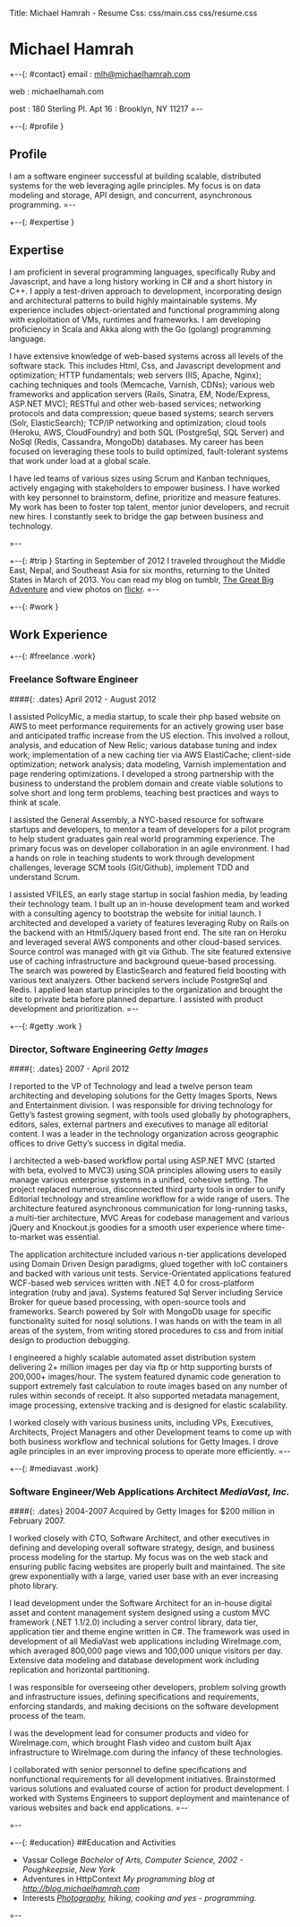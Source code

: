 Title: Michael Hamrah - Resume
Css: css/main.css css/resume.css

# Michael Hamrah

+--{: #contact}
email
: mlh@michaelhamrah.com

web
: michaelhamah.com

post
: 180 Sterling Pl. Apt 16
: Brooklyn, NY 11217
=--

+--{: #profile }
## Profile

I am a software engineer successful at building scalable, distributed systems for the web leveraging agile principles.  My focus is on data modeling and storage, API design, and concurrent, asynchronous programming.
=--

+--{: #expertise }
## Expertise

I am proficient in several programming languages, specifically Ruby and Javascript, and have a long history working in C# and a short history in C++.  I apply a test-driven approach to development, incorporating design and architectural patterns to build highly maintainable systems.  My experience includes object-orientated and functional programming along with exploitation of VMs, runtimes and frameworks.  I am developing proficiency in Scala and Akka along with the Go (golang) programming language.

I have extensive knowledge of web-based systems across all levels of the software stack.  This includes Html, Css, and Javascript development and optimization; HTTP fundamentals; web servers (IIS, Apache, Nginx); caching techniques and tools (Memcache, Varnish, CDNs); various web frameworks and application servers (Rails, Sinatra, EM, Node/Express, ASP.NET MVC); RESTful and other web-based services; networking protocols and data compression; queue based systems; search servers (Solr, ElasticSearch); TCP/IP networking and optimization; cloud tools (Heroku, AWS, CloudFoundry) and both SQL (PostgreSql, SQL Server) and NoSql (Redis, Cassandra, MongoDb) databases.  My career has been focused on leveraging these tools to build optimized, fault-tolerant systems that work under load at a global scale. 

I have led teams of various sizes using Scrum and Kanban techniques, actively engaging with stakeholders to empower business.  I have worked with key personnel to brainstorm, define, prioritize and measure features.  My work has been to foster top talent, mentor junior developers, and recruit new hires.  I constantly seek to bridge the gap between business and technology. 

=--

+--{: #trip }
Starting in September of 2012 I traveled throughout the Middle East, Nepal, and Southeast Asia for six months, returning to the United States in March of 2013. You can read my blog on tumblr, [The Great Big Adventure](http://thegreatbigadventure.tumblr.com/) and view photos on [flickr](http://www.flickr.com/photos/Hamrah).
=--

+--{: #work }
## Work Experience

+--{: #freelance .work}
### Freelance Software Engineer
####{: .dates} April 2012 - August 2012

I assisted PolicyMic, a media startup, to scale their php based website on AWS to meet performance requirements for an actively growing user base and anticipated traffic increase from the US election.  This involved a rollout, analysis, and education of New Relic; various database tuning and index work; implementation of a new caching tier via AWS ElastiCache; client-side optimization; network analysis; data modeling, Varnish implementation and page rendering optimizations. I developed a strong partnership with the business to understand the problem domain and create viable solutions to solve short and long term problems, teaching best practices and ways to think at scale.

I assisted the General Assembly, a NYC-based resource for software startups and developers, to mentor a team of developers for a pilot program to help student graduates gain real world programming experience.  The primary focus was on developer collaboration in an agile environment.  I had a hands on role in teaching students to work through development challenges, leverage SCM tools (Git/Github), implement TDD and understand Scrum.

I assisted VFILES, an early stage startup in social fashion media, by leading their technology team.  I built up an in-house development team and worked with a consulting agency to bootstrap the website for initial launch.  I architected and developed a variety of features leveraging Ruby on Rails on the backend with an Html5/Jquery based front end. The site ran on Heroku and leveraged several AWS components and other cloud-based services. Source control was managed with git via Github.  The site featured extensive use of caching infrastructure and background queue-based processing. The search was powered by ElasticSearch and featured field boosting with various text analyzers. Other backend servers include PostgreSql and Redis.  I applied lean startup principles to the organization and brought the site to private beta before planned departure. I assisted with product development and prioritization.
=--

+--{: #getty .work }
### Director, Software Engineering *Getty Images*
####{: .dates} 2007 - April 2012

I reported to the VP of Technology and lead a twelve person team architecting and developing solutions for the Getty Images Sports, News and Entertainment division. I was responsible for driving technology for Getty’s fastest growing segment, with tools used globally by photographers, editors, sales, external partners and executives to manage all editorial content. I was a leader in the technology organization across geographic offices to drive Getty’s success in digital media.

I architected a web-based workflow portal using ASP.NET MVC (started with beta, evolved to MVC3) using SOA principles allowing users to easily manage various enterprise systems in a unified, cohesive setting. The project replaced numerous, disconnected third party tools in order to unify Editorial technology and streamline workflow for a wide range of users. The architecture featured asynchronous communication for long-running tasks, a multi-tier architecture, MVC Areas for codebase management and various jQuery and Knockout.js goodies for a smooth user experience where time-to-market was essential.

The application architecture included various n-tier applications developed using Domain Driven Design paradigms, glued together with IoC containers and backed with various unit tests.  Service-Orientated applications featured WCF-based web services written with .NET 4.0 for cross-platform integration (ruby and java). Systems featured Sql Server including Service Broker for queue based processing, with open-source tools and frameworks. Search powered by Solr with MongoDb usage for specific functionality suited for nosql solutions. I was hands on with the team in all areas of the system, from writing stored procedures to css and from initial design to production debugging.

I engineered a highly scalable automated asset distribution system delivering 2+ million images per day via ftp or http supporting bursts of 200,000+ images/hour. The system featured dynamic code generation to support extremely fast calculation to route images based on any number of rules within seconds of receipt. It also supported metadata management, image processing, extensive tracking and is designed for elastic scalability.

I worked closely with various business units, including VPs, Executives, Architects, Project Managers and other Development teams to come up with both business workflow and technical solutions for Getty Images.  I drove agile principles in an ever improving process to operate more efficiently.
=--

+--{: #mediavast .work}
### Software Engineer/Web Applications Architect *MediaVast, Inc.*
####{: .dates} 2004-2007
<span markdown="1" class="notice">Acquired by Getty Images for $200 million in February 2007.</span>

I worked closely with CTO, Software Architect, and other executives in defining and developing overall software strategy, design, and business process modeling for the startup. My focus was on the web stack and ensuring public facing websites are properly built and maintained.  The site grew exponentially with a large, varied user base with an ever increasing photo library.

I lead development under the Software Architect for an in-house digital asset and content management system designed using a custom MVC framework (.NET 1.1/2.0) including a server control library, data tier, application tier and theme engine written in C#. The framework was used in development of all MediaVast web applications including WireImage.com, which averaged 800,000 page views and 100,000 unique visitors per day. Extensive data modeling and database development work including replication and horizontal partitioning.

I was responsible for overseeing other developers, problem solving growth and infrastructure issues, defining specifications and requirements, enforcing standards, and making decisions on the software development process of the team.

I was the development lead for consumer products and video for WireImage.com, which brought Flash video and custom built Ajax infrastructure to WireImage.com during the infancy of these technologies.

I collaborated with senior personnel to define specifications and nonfunctional requirements for all development initiatives. Brainstormed various solutions and evaluated course of action for product development. I worked with Systems Engineers to support deployment and maintenance of various websites and back end applications.
=--

=-- 

+--{: #education}
##Education and Activities

* Vassar College *Bachelor of Arts, Computer Science, 2002 - Poughkeepsie, New York*
* Adventures in HttpContext *My programming blog at http://blog.michaelhamrah.com*
* Interests *[Photography](http://www.flickr.com), hiking, cooking and yes - programming.*

=--
